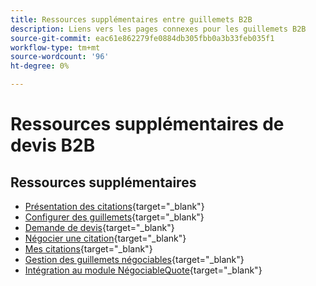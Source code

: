 ```yaml
---
title: Ressources supplémentaires entre guillemets B2B
description: Liens vers les pages connexes pour les guillemets B2B
source-git-commit: eac61e862279fe0884db305fbb0a3b33feb035f1
workflow-type: tm+mt
source-wordcount: '96'
ht-degree: 0%

---
```


# Ressources supplémentaires de devis B2B

## Ressources supplémentaires

- [Présentation des citations](https://experienceleague.adobe.com/docs/commerce-admin/b2b/quotes/quotes.html){target="_blank"}
- [Configurer des guillemets](https://experienceleague.adobe.com/docs/commerce-admin/b2b/quotes/configure-quotes.html){target="_blank"}
- [Demande de devis](https://experienceleague.adobe.com/docs/commerce-admin/b2b/quotes/quote-request.html){target="_blank"}
- [Négocier une citation](https://experienceleague.adobe.com/docs/commerce-admin/b2b/quotes/quote-price-negotiation.html){target="_blank"}
- [Mes citations](https://experienceleague.adobe.com/docs/commerce-admin/b2b/quotes/account-dashboard-my-quotes.html){target="_blank"}
- [Gestion des guillemets négociables](https://developer.adobe.com/commerce/webapi/rest/b2b/negotiable-manage/){target="_blank"}
- [Intégration au module NégociableQuote](https://developer.adobe.com/commerce/webapi/rest/b2b/negotiable-quote/){target="_blank"}
